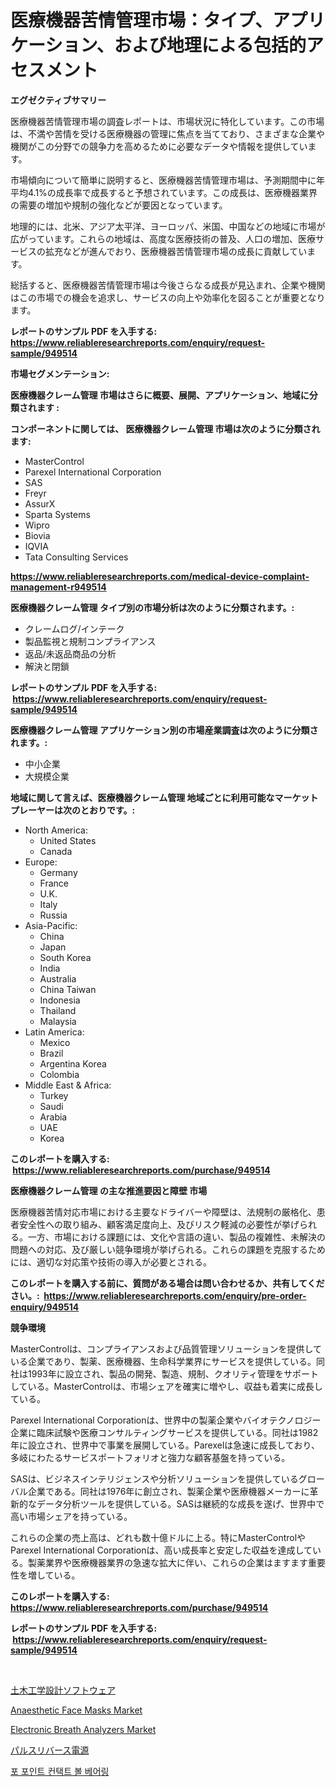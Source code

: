 <p><h1>医療機器苦情管理市場：タイプ、アプリケーション、および地理による包括的アセスメント</h1></p><p><strong>エグゼクティブサマリー</strong></p>
<p><p>医療機器苦情管理市場の調査レポートは、市場状況に特化しています。この市場は、不満や苦情を受ける医療機器の管理に焦点を当てており、さまざまな企業や機関がこの分野での競争力を高めるために必要なデータや情報を提供しています。</p><p>市場傾向について簡単に説明すると、医療機器苦情管理市場は、予測期間中に年平均4.1%の成長率で成長すると予想されています。この成長は、医療機器業界の需要の増加や規制の強化などが要因となっています。</p><p>地理的には、北米、アジア太平洋、ヨーロッパ、米国、中国などの地域に市場が広がっています。これらの地域は、高度な医療技術の普及、人口の増加、医療サービスの拡充などが進んでおり、医療機器苦情管理市場の成長に貢献しています。</p><p>総括すると、医療機器苦情管理市場は今後さらなる成長が見込まれ、企業や機関はこの市場での機会を追求し、サービスの向上や効率化を図ることが重要となります。</p></p>
<p><strong>レポートのサンプル PDF を入手する: <a href="https://www.reliableresearchreports.com/enquiry/request-sample/949514">https://www.reliableresearchreports.com/enquiry/request-sample/949514</a></strong></p>
<p><strong>市場セグメンテーション:</strong></p>
<p><strong> 医療機器クレーム管理 市場はさらに概要、展開、アプリケーション、地域に分類されます :</strong></p>
<p><strong>コンポーネントに関しては、 医療機器クレーム管理 市場は次のように分類されます: &nbsp;</strong></p>
<p><ul><li>MasterControl</li><li>Parexel International Corporation</li><li>SAS</li><li>Freyr</li><li>AssurX</li><li>Sparta Systems</li><li>Wipro</li><li>Biovia</li><li>IQVIA</li><li>Tata Consulting Services</li></ul></p>
<p><strong><a href="https://www.reliableresearchreports.com/medical-device-complaint-management-r949514">https://www.reliableresearchreports.com/medical-device-complaint-management-r949514</a></strong></p>
<p><strong> 医療機器クレーム管理 タイプ別の市場分析は次のように分類されます。:</strong></p>
<p><ul><li>クレームログ/インテーク</li><li>製品監視と規制コンプライアンス</li><li>返品/未返品商品の分析</li><li>解決と閉鎖</li></ul></p>
<p><strong>レポートのサンプル PDF を入手する: &nbsp;<a href="https://www.reliableresearchreports.com/enquiry/request-sample/949514">https://www.reliableresearchreports.com/enquiry/request-sample/949514</a></strong></p>
<p><strong> 医療機器クレーム管理 アプリケーション別の市場産業調査は次のように分類されます。:</strong></p>
<p><ul><li>中小企業</li><li>大規模企業</li></ul></p>
<p><strong>地域に関して言えば、医療機器クレーム管理 地域ごとに利用可能なマーケットプレーヤーは次のとおりです。:</strong></p>
<p><ul>
    <li>
        North America:
        <ul>
            <li>United States</li>
            <li>Canada</li>
        </ul>
    </li>
    <li>
        Europe:
        <ul>
            <li>Germany</li>
            <li>France</li>
            <li>U.K.</li>
            <li>Italy</li>
            <li>Russia</li>
        </ul>
    </li>
    <li>
        Asia-Pacific:
        <ul>
            <li>China</li>
            <li>Japan</li>
            <li>South Korea</li>
            <li>India</li>
            <li>Australia</li>
            <li>China Taiwan</li>
            <li>Indonesia</li>
            <li>Thailand</li>
            <li>Malaysia</li>
        </ul>
    </li>
    <li>
        Latin America:
        <ul>
            <li>Mexico</li>
            <li>Brazil</li>
            <li>Argentina Korea</li>
            <li>Colombia</li>
        </ul>
    </li>
    <li>
        Middle East & Africa:
        <ul>
            <li>Turkey</li>
            <li>Saudi</li>
            <li>Arabia</li>
            <li>UAE</li>
            <li>Korea</li>
        </ul>
    </li>
    </ul></p>
<p><strong>このレポートを購入する: &nbsp;<a href="https://www.reliableresearchreports.com/purchase/949514">https://www.reliableresearchreports.com/purchase/949514</a></strong></p>
<p><strong>医療機器クレーム管理 の主な推進要因と障壁 市場</strong></p>
<p><p>医療機器苦情対応市場における主要なドライバーや障壁は、法規制の厳格化、患者安全性への取り組み、顧客満足度向上、及びリスク軽減の必要性が挙げられる。一方、市場における課題には、文化や言語の違い、製品の複雑性、未解決の問題への対応、及び厳しい競争環境が挙げられる。これらの課題を克服するためには、適切な対応策や技術の導入が必要とされる。</p></p>
<p><strong>このレポートを購入する前に、質問がある場合は問い合わせるか、共有してください。:&nbsp; <a href="https://www.reliableresearchreports.com/enquiry/pre-order-enquiry/949514">https://www.reliableresearchreports.com/enquiry/pre-order-enquiry/949514</a></strong></p>
<p><strong>競争環境</strong></p>
<p><p>MasterControlは、コンプライアンスおよび品質管理ソリューションを提供している企業であり、製薬、医療機器、生命科学業界にサービスを提供している。同社は1993年に設立され、製品の開発、製造、規制、クオリティ管理をサポートしている。MasterControlは、市場シェアを確実に増やし、収益も着実に成長している。</p><p>Parexel International Corporationは、世界中の製薬企業やバイオテクノロジー企業に臨床試験や医療コンサルティングサービスを提供している。同社は1982年に設立され、世界中で事業を展開している。Parexelは急速に成長しており、多岐にわたるサービスポートフォリオと強力な顧客基盤を持っている。</p><p>SASは、ビジネスインテリジェンスや分析ソリューションを提供しているグローバル企業である。同社は1976年に創立され、製薬企業や医療機器メーカーに革新的なデータ分析ツールを提供している。SASは継続的な成長を遂げ、世界中で高い市場シェアを持っている。</p><p>これらの企業の売上高は、どれも数十億ドルに上る。特にMasterControlやParexel International Corporationは、高い成長率と安定した収益を達成している。製薬業界や医療機器業界の急速な拡大に伴い、これらの企業はますます重要性を増している。</p></p>
<p><strong>このレポートを購入する: &nbsp; <a href="https://www.reliableresearchreports.com/purchase/949514">https://www.reliableresearchreports.com/purchase/949514</a></strong></p>
<p><strong>レポートのサンプル PDF を入手する: &nbsp;<a href="https://www.reliableresearchreports.com/enquiry/request-sample/949514">https://www.reliableresearchreports.com/enquiry/request-sample/949514</a></strong><strong></strong></p>
<p>&nbsp;</p>
<p><p><a href="https://github.com/mohamedbakry57/Market-Research-Report-List-3/blob/main/931010737118.md">土木工学設計ソフトウェア</a></p><p><a href="https://www.linkedin.com/pulse/anaesthetic-face-masks-market-trends-forecast-competitive-analysis-ogede?trackingId=CPAerXdlnDDW52OdZKSr5Q%3D%3D">Anaesthetic Face Masks Market</a></p><p><a href="https://www.linkedin.com/pulse/electronic-breath-analyzersnbspmarket-focuses-market-share-r8jmc?trackingId=ja0W9vY1ZylHm0FHIAuWAQ%3D%3D">Electronic Breath Analyzers Market</a></p><p><a href="https://github.com/schmahlson/Market-Research-Report-List-1/blob/main/349133025980.md">パルスリバース電源</a></p><p><a href="https://github.com/darrellockm3ytan895656/Market-Research-Report-List-1/blob/main/675518824205.md">포 포인트 컨택트 볼 베어링</a></p></p>